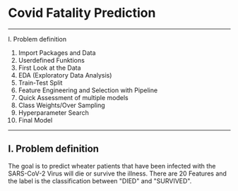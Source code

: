 # Covid Fatality Prediction

---
I. Problem definition

1. Import Packages and Data
2. Userdefined Funktions
3. First Look at the Data
4. EDA (Exploratory Data Analysis)
5. Train-Test Split
6. Feature Engineering and Selection with Pipeline
7. Quick Assessment of multiple models
8. Class Weights/Over Sampling
9. Hyperparameter Search
10. Final Model


---

## I. Problem definition
The goal is to predict wheater patients that have been infected with the SARS-CoV-2 Virus will die or survive the illness.
There are 20 Features and the label is the classification between "DIED" and "SURVIVED".